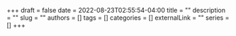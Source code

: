 +++ 
draft = false
date = 2022-08-23T02:55:54-04:00
title = ""
description = ""
slug = ""
authors = []
tags = []
categories = []
externalLink = ""
series = []
+++
